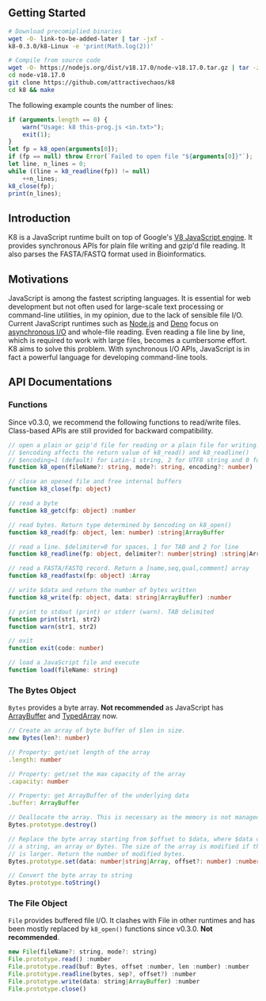 ## Getting Started
```sh
# Download precomiplied binaries
wget -O- link-to-be-added-later | tar -jxf -
k8-0.3.0/k8-Linux -e 'print(Math.log(2))'

# Compile from source code
wget -O- https://nodejs.org/dist/v18.17.0/node-v18.17.0.tar.gz | tar -zxf -
cd node-v18.17.0
git clone https://github.com/attractivechaos/k8
cd k8 && make
```

The following example counts the number of lines:
```javascript
if (arguments.length == 0) {
	warn("Usage: k8 this-prog.js <in.txt>");
	exit(1);
}
let fp = k8_open(arguments[0]);
if (fp == null) throw Error(`Failed to open file "${arguments[0]}"`);
let line, n_lines = 0;
while ((line = k8_readline(fp)) != null)
	++n_lines;
k8_close(fp);
print(n_lines);
```

## Introduction

K8 is a JavaScript runtime built on top of Google's [V8 JavaScript engine][v8].
It provides synchronous APIs for plain file writing and gzip'd file reading. It
also parses the FASTA/FASTQ format used in Bioinformatics.

## Motivations

JavaScript is among the fastest scripting languages. It is essential for web
development but not often used for large-scale text processing or command-line
utilities, in my opinion, due to the lack of sensible file I/O.  Current
JavaScript runtimes such as [Node.js][node] and [Deno][deno] focus on
[asynchronous I/O][aio] and whole-file reading. Even reading a file line by
line, which is required to work with large files, becomes a cumbersome effort.
K8 aims to solve this problem. With synchronous I/O APIs, JavaScript is in fact
a powerful language for developing command-line tools.

## API Documentations

### Functions

Since v0.3.0, we recommend the following functions to read/write files.
Class-based APIs are still provided for backward compatibility.

```typescript
// open a plain or gzip'd file for reading or a plain file for writing.
// $encoding affects the return value of k8_read() and k8_readline()
// $encoding=1 (default) for Latin-1 string, 2 for UTF8 string and 0 for ArrayBuffer
function k8_open(fileName?: string, mode?: string, encoding?: number) :object

// close an opened file and free internal buffers
function k8_close(fp: object)

// read a byte
function k8_getc(fp: object) :number

// read bytes. Return type determined by $encoding on k8_open()
function k8_read(fp: object, len: number) :string|ArrayBuffer

// read a line. $delimiter=0 for spaces, 1 for TAB and 2 for line
function k8_readline(fp: object, delimiter?: number|string) :string|ArrayBuffeer

// read a FASTA/FASTQ record. Return a [name,seq,qual,comment] array
function k8_readfastx(fp: object) :Array

// write $data and return the number of bytes written
function k8_write(fp: object, data: string|ArrayBuffer) :number

// print to stdout (print) or stderr (warn). TAB delimited
function print(str1, str2)
function warn(str1, str2)

// exit
function exit(code: number)

// load a JavaScript file and execute
function load(fileName: string)
```

### The Bytes Object

`Bytes` provides a byte array. **Not recommended** as JavaScript has
[ArrayBuffer][arraybuffer] and [TypedArray][typedarray] now.

```typescript
// Create an array of byte buffer of $len in size. 
new Bytes(len?: number)

// Property: get/set length of the array
.length: number

// Property: get/set the max capacity of the array
.capacity: number

// Property: get ArrayBuffer of the underlying data
.buffer: ArrayBuffer

// Deallocate the array. This is necessary as the memory is not managed by the V8 GC.
Bytes.prototype.destroy()

// Replace the byte array starting from $offset to $data, where $data can be a number,
// a string, an array or Bytes. The size of the array is modified if the new array
// is larger. Return the number of modified bytes.
Bytes.prototype.set(data: number|string|Array, offset?: number) :number

// Convert the byte array to string
Bytes.prototype.toString()
```

### The File Object

`File` provides buffered file I/O. It clashes with File in other runtimes and
has been mostly replaced by `k8_open()` functions since v0.3.0. **Not
recommended**.

```javascript
new File(fileName?: string, mode?: string)
File.prototype.read() :number
File.prototype.read(buf: Bytes, offset :number, len :number) :number
File.prototype.readline(bytes, sep?, offset?) :number
File.prototype.write(data: string|ArrayBuffer) :number
File.prototype.close()
```

[3]: https://github.com/tlrobinson/narwhal
[4]: http://silkjs.net/
[5]: http://code.google.com/p/teajs/
[6]: https://github.com/samlecuyer/sorrow.js
[7]: http://nodejs.org/api/fs.html
[8]: http://nodejs.org/api/stream.html
[11]: https://sourceforge.net/projects/lh3/files/
[v8]: https://v8.dev
[gyp]: https://gyp.gsrc.io/
[release]: https://github.com/attractivechaos/k8/releases
[deno]: https://deno.land
[node]: https://nodejs.org/
[commjs]: https://en.wikipedia.org/wiki/CommonJS
[aio]: https://en.wikipedia.org/wiki/Asynchronous_I/O
[typedarray]: https://developer.mozilla.org/en-US/docs/Web/JavaScript/Reference/Global_Objects/TypedArray
[arraybuffer]: https://developer.mozilla.org/en-US/docs/Web/JavaScript/Reference/Global_Objects/ArrayBuffer
